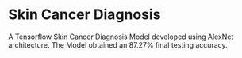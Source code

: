 # Skin Cancer Diagnosis

A Tensorflow Skin Cancer Diagnosis Model developed using AlexNet architecture. 
The Model obtained an 87.27% final testing accuracy.
